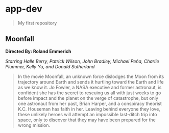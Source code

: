 # app-dev
> My first repository
## Moonfall 
**Directed By: Roland Emmerich**

*Starring Halle Berry, Patrick Wilson, John Bradley, Michael Peña, Charlie Plummer, Kelly Yu, and Donald Sutherland*
> In the movie Moonfall, an unknown force dislodges the Moon from its trajectory around Earth and sends it hurtling toward the Earth and life as we know it. Jo Fowler, a NASA executive and former astronaut, is confident she has the secret to rescuing us all with just weeks to go before impact and the planet on the verge of catastrophe, but only one astronaut from her past, Brian Harper, and a conspiracy theorist K.C. Houseman has faith in her. Leaving behind everyone they love, these unlikely heroes will attempt an impossible last-ditch trip into space, only to discover that they may have been prepared for the wrong mission.
